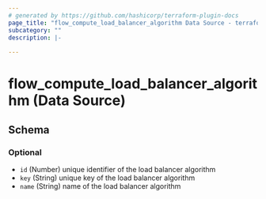 ```yaml
---
# generated by https://github.com/hashicorp/terraform-plugin-docs
page_title: "flow_compute_load_balancer_algorithm Data Source - terraform-provider-flow"
subcategory: ""
description: |-
  
---
```


# flow_compute_load_balancer_algorithm (Data Source)





<!-- schema generated by tfplugindocs -->
## Schema

### Optional

- `id` (Number) unique identifier of the load balancer algorithm
- `key` (String) unique key of the load balancer algorithm
- `name` (String) name of the load balancer algorithm


